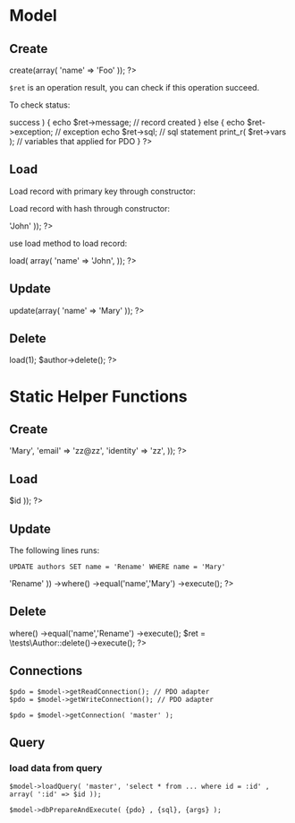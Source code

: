 Model
=====

## Create

<?php
    $author = new Author;
    $ret = $author->create(array(
        'name' => 'Foo'
    ));
?>

`$ret` is an operation result, you can check if this operation succeed.

To check status:

<?php
    if( true === $ret->success ) {
        echo $ret->message;   // record created
    }
    else {
        echo $ret->exception;  // exception
        echo $ret->sql;   // sql statement
        print_r( $ret->vars );   // variables that applied for PDO
    }
?>

## Load

Load record with primary key through constructor:

<?php
    $author = new Author( 1 );
?>

Load record with hash through constructor:

<?php
    $author = new Author( array( 
        'name' => 'John'
    ));
?>

use load method to load record:

<?php
    $author->load( array(  
        'name' => 'John',
    ));
?>

## Update

<?php
    $author->update(array(
        'name' => 'Mary'
    ));
?>

## Delete

<?php
    $author->load(1);
    $author->delete();
?>


# Static Helper Functions

## Create

<?php
    $record = \tests\Author::create(array( 
        'name' => 'Mary',
        'email' => 'zz@zz',
        'identity' => 'zz',
    ));
?>

## Load

<?php
    $record = \tests\Author::load( 1 );
    $record = \tests\Author::load( array( 'id' => $id ));
?>

## Update

The following lines runs:

    UPDATE authors SET name = 'Rename' WHERE name = 'Mary'

<?php

    $ret = \tests\Author::update(array( 'name' => 'Rename' ))
        ->where()
        ->equal('name','Mary')
        ->execute();
?>

## Delete

<?php

    $ret = \tests\Author::delete()
        ->where()
        ->equal('name','Rename')
        ->execute();

    $ret = \tests\Author::delete()->execute();

?>

## Connections

    $pdo = $model->getReadConnection(); // PDO adapter
    $pdo = $model->getWriteConnection(); // PDO adapter

    $pdo = $model->getConnection( 'master' );

## Query

### load data from query

    $model->loadQuery( 'master', 'select * from ... where id = :id' , array( ':id' => $id ));

    $model->dbPrepareAndExecute( {pdo} , {sql}, {args} );

